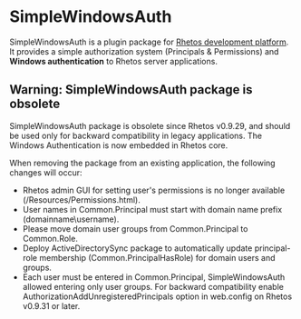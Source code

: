 # SimpleWindowsAuth

SimpleWindowsAuth is a plugin package for [Rhetos development platform](https://github.com/Rhetos/Rhetos).
It provides a simple authorization system (Principals & Permissions) and **Windows authentication** to Rhetos server applications.

## Warning: SimpleWindowsAuth package is obsolete

SimpleWindowsAuth package is obsolete since Rhetos v0.9.29, and should be used only for backward compatibility in legacy applications.
The Windows Authentication is now embedded in Rhetos core.

When removing the package from an existing application, the following changes will occur:

* Rhetos admin GUI for setting user's permissions is no longer available (/Resources/Permissions.html).
* User names in Common.Principal must start with domain name prefix (domainname\username).
* Please move domain user groups from Common.Principal to Common.Role.
* Deploy ActiveDirectorySync package to automatically update principal-role membership (Common.PrincipalHasRole) for domain users and groups.
* Each user must be entered in Common.Principal, SimpleWindowsAuth allowed entering only user groups. For backward compatibility enable AuthorizationAddUnregisteredPrincipals option in web.config on Rhetos v0.9.31 or later.
